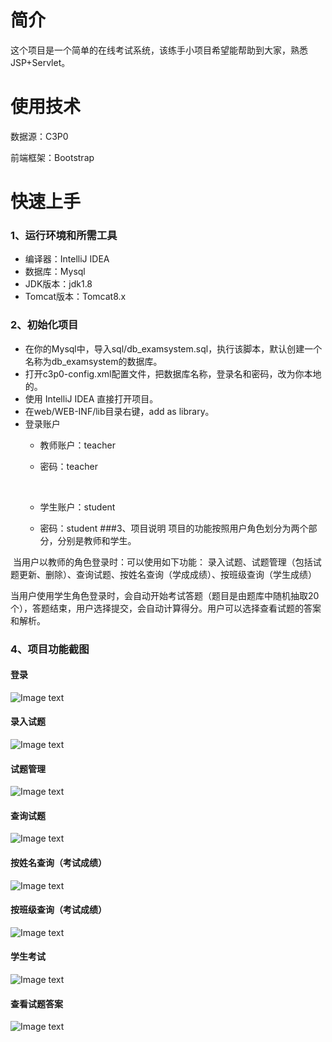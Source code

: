 # 简介
这个项目是一个简单的在线考试系统，该练手小项目希望能帮助到大家，熟悉JSP+Servlet。

# 使用技术

数据源：C3P0

前端框架：Bootstrap

# 快速上手
### 1、运行环境和所需工具
* 编译器：IntelliJ IDEA
* 数据库：Mysql
* JDK版本：jdk1.8
* Tomcat版本：Tomcat8.x
### 2、初始化项目
* 在你的Mysql中，导入sql/db_examsystem.sql，执行该脚本，默认创建一个名称为db_examsystem的数据库。
* 打开c3p0-config.xml配置文件，把数据库名称，登录名和密码，改为你本地的。
* 使用 IntelliJ IDEA 直接打开项目。
* 在web/WEB-INF/lib目录右键，add as library。
* 登录账户
  * 教师账户：teacher
  * 密码：teacher

    ​
  * 学生账户：student
  * 密码：student
###3、项目说明
项目的功能按照用户角色划分为两个部分，分别是教师和学生。

​    当用户以教师的角色登录时：可以使用如下功能：
录入试题、试题管理（包括试题更新、删除）、查询试题、按姓名查询（学成成绩）、按班级查询（学生成绩）

​    当用户使用学生角色登录时，会自动开始考试答题（题目是由题库中随机抽取20个），答题结束，用户选择提交，会自动计算得分。用户可以选择查看试题的答案和解析。

### 4、项目功能截图
#### 登录
![Image text](images/login.png)
#### 录入试题
![Image text](images/subjectAdd.png)
#### 试题管理
![Image text](images/subjectManage.png)
#### 查询试题
![Image text](images/subjectQuery.png)
#### 按姓名查询（考试成绩）
![Image text](images/studentQueryByName.png)
#### 按班级查询（考试成绩）
![Image text](images/studentQueryByClass.png)
#### 学生考试
![Image text](images/studentExam.png)
#### 查看试题答案
![Image text](images/showAnswer.png)